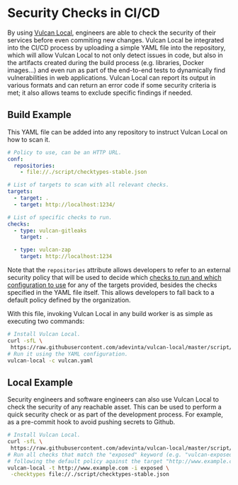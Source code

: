 # Security Checks in CI/CD

By using [Vulcan Local](https://github.com/adevinta/vulcan-local/), engineers are able to check the security of their services before even commiting new changes. Vulcan Local be integrated into the CI/CD process by uploading a simple YAML file into the repository, which will allow Vulcan Local to not only detect issues in code, but also in the artifacts created during the build process (e.g. libraries, Docker images...) and even run as part of the end-to-end tests to dynamically find vulnerabilities in web applications. Vulcan Local can report its output in various formats and can return an error code if some security criteria is met; it also allows teams to exclude specific findings if needed.

## Build Example

This YAML file can be added into any repository to instruct Vulcan Local on how to scan it.

```yaml title="vulcan.yaml"
# Policy to use, can be an HTTP URL.
conf:
  repositories:
    - file://./script/checktypes-stable.json

# List of targets to scan with all relevant checks.
targets:
  - target: .
  - target: http://localhost:1234/

# List of specific checks to run.
checks:
  - type: vulcan-gitleaks
    target: .

  - type: vulcan-zap
    target: http://localhost:1234
```

Note that the `repositories` attribute allows developers to refer to an external security policy that will be used to decide which [checks to run and which configuration to use](https://github.com/adevinta/vulcan-local/blob/master/script/checktypes-stable.json) for any of the targets provided, besides the checks specified in the YAML file itself. This allows developers to fall back to a default policy defined by the organization.

With this file, invoking Vulcan Local in any build worker is as simple as executing two commands:

```bash
# Install Vulcan Local.
curl -sfL \
 https://raw.githubusercontent.com/adevinta/vulcan-local/master/script/get | sh
# Run it using the YAML configuration.
vulcan-local -c vulcan.yaml
```

## Local Example

Security engineers and software engineers can also use Vulcan Local to check the security of any reachable asset. This can be used to perform a quick security check or as part of the development process. For example, as a pre-commit hook to avoid pushing secrets to Github.

```bash
# Install Vulcan Local.
curl -sfL \
 https://raw.githubusercontent.com/adevinta/vulcan-local/master/script/get | sh
# Run all checks that match the "exposed" keyword (e.g. "vulcan-exposed-ftp")
# following the default policy against the target "http://www.example.com".
vulcan-local -t http://www.example.com -i exposed \
 -checktypes file://./script/checktypes-stable.json
```
